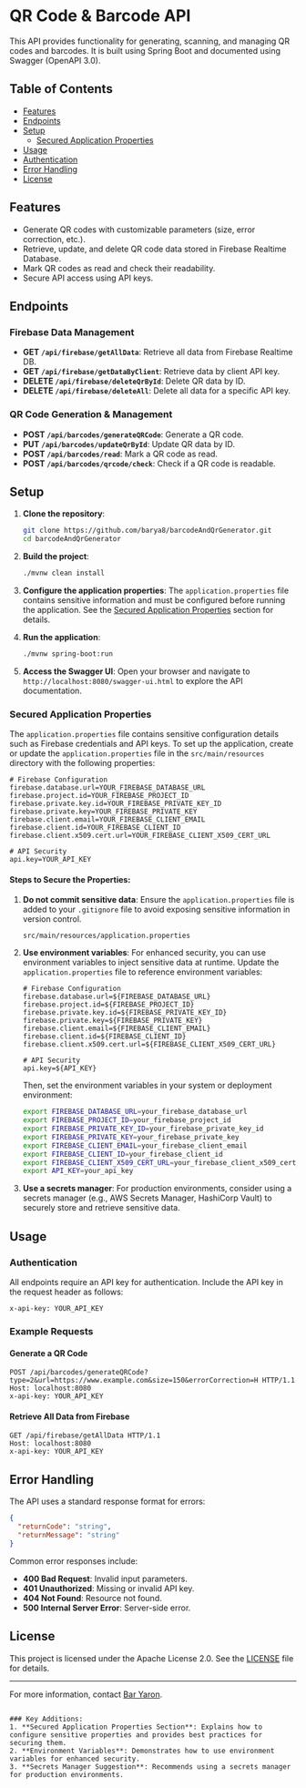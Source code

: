 # QR Code & Barcode API

This API provides functionality for generating, scanning, and managing QR codes and barcodes. It is built using Spring Boot and documented using Swagger (OpenAPI 3.0).

## Table of Contents

- [Features](#features)
- [Endpoints](#endpoints)
- [Setup](#setup)
   - [Secured Application Properties](#secured-application-properties)
- [Usage](#usage)
- [Authentication](#authentication)
- [Error Handling](#error-handling)
- [License](#license)

## Features

- Generate QR codes with customizable parameters (size, error correction, etc.).
- Retrieve, update, and delete QR code data stored in Firebase Realtime Database.
- Mark QR codes as read and check their readability.
- Secure API access using API keys.

## Endpoints

### Firebase Data Management

- **GET `/api/firebase/getAllData`**: Retrieve all data from Firebase Realtime DB.
- **GET `/api/firebase/getDataByClient`**: Retrieve data by client API key.
- **DELETE `/api/firebase/deleteQrById`**: Delete QR data by ID.
- **DELETE `/api/firebase/deleteAll`**: Delete all data for a specific API key.

### QR Code Generation & Management

- **POST `/api/barcodes/generateQRCode`**: Generate a QR code.
- **PUT `/api/barcodes/updateQrById`**: Update QR data by ID.
- **POST `/api/barcodes/read`**: Mark a QR code as read.
- **POST `/api/barcodes/qrcode/check`**: Check if a QR code is readable.

## Setup

1. **Clone the repository**:
   ```bash
   git clone https://github.com/barya8/barcodeAndQrGenerator.git
   cd barcodeAndQrGenerator
   ```

2. **Build the project**:
   ```bash
   ./mvnw clean install
   ```

3. **Configure the application properties**:
   The `application.properties` file contains sensitive information and must be configured before running the application. See the [Secured Application Properties](#secured-application-properties) section for details.

4. **Run the application**:
   ```bash
   ./mvnw spring-boot:run
   ```

5. **Access the Swagger UI**:
   Open your browser and navigate to `http://localhost:8080/swagger-ui.html` to explore the API documentation.

### Secured Application Properties

The `application.properties` file contains sensitive configuration details such as Firebase credentials and API keys. To set up the application, create or update the `application.properties` file in the `src/main/resources` directory with the following properties:

```properties
# Firebase Configuration
firebase.database.url=YOUR_FIREBASE_DATABASE_URL
firebase.project.id=YOUR_FIREBASE_PROJECT_ID
firebase.private.key.id=YOUR_FIREBASE_PRIVATE_KEY_ID
firebase.private.key=YOUR_FIREBASE_PRIVATE_KEY
firebase.client.email=YOUR_FIREBASE_CLIENT_EMAIL
firebase.client.id=YOUR_FIREBASE_CLIENT_ID
firebase.client.x509.cert.url=YOUR_FIREBASE_CLIENT_X509_CERT_URL

# API Security
api.key=YOUR_API_KEY
```

#### Steps to Secure the Properties:
1. **Do not commit sensitive data**: Ensure the `application.properties` file is added to your `.gitignore` file to avoid exposing sensitive information in version control.
   ```gitignore
   src/main/resources/application.properties
   ```

2. **Use environment variables**: For enhanced security, you can use environment variables to inject sensitive data at runtime. Update the `application.properties` file to reference environment variables:
   ```properties
   # Firebase Configuration
   firebase.database.url=${FIREBASE_DATABASE_URL}
   firebase.project.id=${FIREBASE_PROJECT_ID}
   firebase.private.key.id=${FIREBASE_PRIVATE_KEY_ID}
   firebase.private.key=${FIREBASE_PRIVATE_KEY}
   firebase.client.email=${FIREBASE_CLIENT_EMAIL}
   firebase.client.id=${FIREBASE_CLIENT_ID}
   firebase.client.x509.cert.url=${FIREBASE_CLIENT_X509_CERT_URL}

   # API Security
   api.key=${API_KEY}
   ```

   Then, set the environment variables in your system or deployment environment:
   ```bash
   export FIREBASE_DATABASE_URL=your_firebase_database_url
   export FIREBASE_PROJECT_ID=your_firebase_project_id
   export FIREBASE_PRIVATE_KEY_ID=your_firebase_private_key_id
   export FIREBASE_PRIVATE_KEY=your_firebase_private_key
   export FIREBASE_CLIENT_EMAIL=your_firebase_client_email
   export FIREBASE_CLIENT_ID=your_firebase_client_id
   export FIREBASE_CLIENT_X509_CERT_URL=your_firebase_client_x509_cert_url
   export API_KEY=your_api_key
   ```

3. **Use a secrets manager**: For production environments, consider using a secrets manager (e.g., AWS Secrets Manager, HashiCorp Vault) to securely store and retrieve sensitive data.

## Usage

### Authentication
All endpoints require an API key for authentication. Include the API key in the request header as follows:
```http
x-api-key: YOUR_API_KEY
```

### Example Requests

#### Generate a QR Code
```http
POST /api/barcodes/generateQRCode?type=2&url=https://www.example.com&size=150&errorCorrection=H HTTP/1.1
Host: localhost:8080
x-api-key: YOUR_API_KEY
```

#### Retrieve All Data from Firebase
```http
GET /api/firebase/getAllData HTTP/1.1
Host: localhost:8080
x-api-key: YOUR_API_KEY
```

## Error Handling

The API uses a standard response format for errors:
```json
{
  "returnCode": "string",
  "returnMessage": "string"
}
```

Common error responses include:
- **400 Bad Request**: Invalid input parameters.
- **401 Unauthorized**: Missing or invalid API key.
- **404 Not Found**: Resource not found.
- **500 Internal Server Error**: Server-side error.

## License

This project is licensed under the Apache License 2.0. See the [LICENSE](https://www.apache.org/licenses/LICENSE-2.0) file for details.

---

For more information, contact [Bar Yaron](mailto:bar.yaron@s.afeka.ac.il).
```

### Key Additions:
1. **Secured Application Properties Section**: Explains how to configure sensitive properties and provides best practices for securing them.
2. **Environment Variables**: Demonstrates how to use environment variables for enhanced security.
3. **Secrets Manager Suggestion**: Recommends using a secrets manager for production environments.